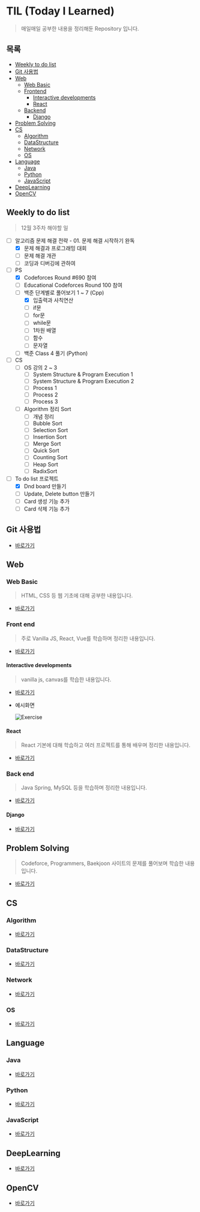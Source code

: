 # TIL (Today I Learned)

> 매일매일 공부한 내용을 정리해둔 Repository 입니다.

## 목록

* [Weekly to do list](#weekly-to-do-list)
* [Git 사용법](#git-사용법)
* [Web](#web)
  * [Web Basic](#web-basic)
  * [Frontend](#front-end)
    * [Interactive developments](#interactive-developments)
    * [React](#react)
  * [Backend](#back-end)
    * [Django](#django)
* [Problem Solving](#problem-solving)
* [CS](#cs)
  * [Algorithm](#algorithm)
  * [DataStructure](#datastructure)
  * [Network](#network)
  * [OS](#os)
* [Language](#language)
  * [Java](#java)
  * [Python](#python)
  * [JavaScript](#javascript)
* [DeepLearning](#deeplearning)
* [OpenCV](#opencv)

## Weekly to do list

> 12월 3주차 해야할 일

* [ ] 알고리즘 문제 해결 전략 - 01. 문제 해결 시작하기 완독
  * [x] 문제 해결과 프로그래밍 대회
  * [ ] 문제 해결 개관
  * [ ] 코딩과 디버깅에 관하여
* [ ] PS
  * [x] Codeforces Round #690 참여
  * [ ] Educational Codeforces Round 100 참여
  * [ ] 백준 단계별로 풀어보기 1 ~ 7 (Cpp)
    * [x] 입출력과 사칙연산
    * [ ] if문
    * [ ] for문
    * [ ] while문
    * [ ] 1차원 배열
    * [ ] 함수
    * [ ] 문자열
  * [ ] 백준 Class 4 풀기 (Python)
* [ ] CS
  * [ ] OS 강의 2 ~ 3
    * [ ] System Structure & Program Execution 1
    * [ ] System Structure & Program Execution 2
    * [ ] Process 1
    * [ ] Process 2
    * [ ] Process 3
  * [ ] Algorithm 정리 Sort
    * [ ] 개념 정리
    * [ ] Bubble Sort
    * [ ] Selection Sort
    * [ ] Insertion Sort
    * [ ] Merge Sort
    * [ ] Quick Sort
    * [ ] Counting Sort
    * [ ] Heap Sort
    * [ ] RadixSort
* [ ] To do list 프로젝트
  * [x] Dnd board 만들기
  * [ ] Update, Delete button 만들기
  * [ ] Card 생성 기능 추가
  * [ ] Card 삭제 기능 추가

## Git 사용법

* [바로가기](./git)

## Web

### Web Basic

> HTML, CSS 등 웹 기초에 대해 공부한 내용입니다.

* [바로가기](./web/basic)

### Front end

> 주로 Vanilla JS, React, Vue를 학습하며 정리한 내용입니다.

* [바로가기](./web/frontend)

#### Interactive developments

> vanilla js, canvas를 학습한 내용입니다.

* [바로가기](./web/frontend/Interactive)

* 예시화면

  ![Exercise](./images/interactive.gif)

#### React

> React 기본에 대해 학습하고 여러 프로젝트를 통해 배우며 정리한 내용입니다.

* [바로가기](./web/frontend/react)

### Back end

> Java Spring, MySQL 등을 학습하며 정리한 내용입니다.

* [바로가기](./web/backend)

#### Django

* [바로가기](./web/backend/django)

## Problem Solving

> Codeforce, Programmers, Baekjoon 사이트의 문제를 풀어보며 학습한 내용입니다.

* [바로가기](./problemSolving)

## CS

### Algorithm

* [바로가기](./CS/algorithm)

### DataStructure

* [바로가기](./CS/DataStructure)

### Network

* [바로가기](./CS/Network)

### OS

* [바로가기](./CS/OS)

## Language

### Java

* [바로가기](./language/java)

### Python

* [바로가기](./language/python)

### JavaScript

* [바로가기](./language/javaScript)

## DeepLearning

* [바로가기](./DeepLearning)

## OpenCV

* [바로가기](./OpenCV)





